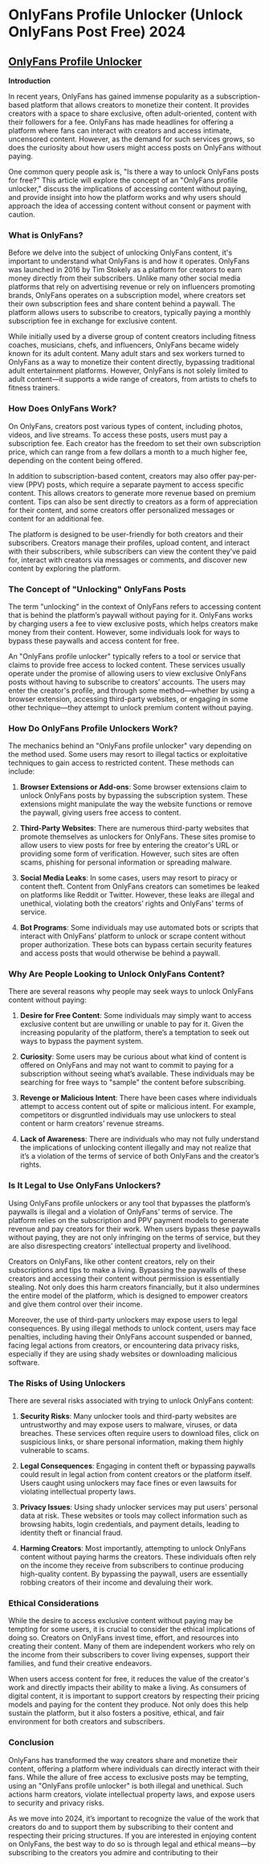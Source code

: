 # OnlyFans Profile Unlocker (Unlock OnlyFans Post Free) 2024

## [OnlyFans Profile Unlocker](https://shortx.today/OnlyFans-Profile-Content-Unlocker)

**Introduction**

In recent years, OnlyFans has gained immense popularity as a subscription-based platform that allows creators to monetize their content. It provides creators with a space to share exclusive, often adult-oriented, content with their followers for a fee. OnlyFans has made headlines for offering a platform where fans can interact with creators and access intimate, uncensored content. However, as the demand for such services grows, so does the curiosity about how users might access posts on OnlyFans without paying.

One common query people ask is, "Is there a way to unlock OnlyFans posts for free?" This article will explore the concept of an "OnlyFans profile unlocker," discuss the implications of accessing content without paying, and provide insight into how the platform works and why users should approach the idea of accessing content without consent or payment with caution.

### What is OnlyFans?

Before we delve into the subject of unlocking OnlyFans content, it's important to understand what OnlyFans is and how it operates. OnlyFans was launched in 2016 by Tim Stokely as a platform for creators to earn money directly from their subscribers. Unlike many other social media platforms that rely on advertising revenue or rely on influencers promoting brands, OnlyFans operates on a subscription model, where creators set their own subscription fees and share content behind a paywall. The platform allows users to subscribe to creators, typically paying a monthly subscription fee in exchange for exclusive content.

While initially used by a diverse group of content creators including fitness coaches, musicians, chefs, and influencers, OnlyFans became widely known for its adult content. Many adult stars and sex workers turned to OnlyFans as a way to monetize their content directly, bypassing traditional adult entertainment platforms. However, OnlyFans is not solely limited to adult content—it supports a wide range of creators, from artists to chefs to fitness trainers.

### How Does OnlyFans Work?

On OnlyFans, creators post various types of content, including photos, videos, and live streams. To access these posts, users must pay a subscription fee. Each creator has the freedom to set their own subscription price, which can range from a few dollars a month to a much higher fee, depending on the content being offered.

In addition to subscription-based content, creators may also offer pay-per-view (PPV) posts, which require a separate payment to access specific content. This allows creators to generate more revenue based on premium content. Tips can also be sent directly to creators as a form of appreciation for their content, and some creators offer personalized messages or content for an additional fee.

The platform is designed to be user-friendly for both creators and their subscribers. Creators manage their profiles, upload content, and interact with their subscribers, while subscribers can view the content they’ve paid for, interact with creators via messages or comments, and discover new content by exploring the platform.

### The Concept of "Unlocking" OnlyFans Posts

The term "unlocking" in the context of OnlyFans refers to accessing content that is behind the platform’s paywall without paying for it. OnlyFans works by charging users a fee to view exclusive posts, which helps creators make money from their content. However, some individuals look for ways to bypass these paywalls and access content for free. 

An "OnlyFans profile unlocker" typically refers to a tool or service that claims to provide free access to locked content. These services usually operate under the promise of allowing users to view exclusive OnlyFans posts without having to subscribe to creators’ accounts. The users may enter the creator's profile, and through some method—whether by using a browser extension, accessing third-party websites, or engaging in some other technique—they attempt to unlock premium content without paying.

### How Do OnlyFans Profile Unlockers Work?

The mechanics behind an "OnlyFans profile unlocker" vary depending on the method used. Some users may resort to illegal tactics or exploitative techniques to gain access to restricted content. These methods can include:

1. **Browser Extensions or Add-ons**: Some browser extensions claim to unlock OnlyFans posts by bypassing the subscription system. These extensions might manipulate the way the website functions or remove the paywall, giving users free access to content.

2. **Third-Party Websites**: There are numerous third-party websites that promote themselves as unlockers for OnlyFans. These sites promise to allow users to view posts for free by entering the creator's URL or providing some form of verification. However, such sites are often scams, phishing for personal information or spreading malware.

3. **Social Media Leaks**: In some cases, users may resort to piracy or content theft. Content from OnlyFans creators can sometimes be leaked on platforms like Reddit or Twitter. However, these leaks are illegal and unethical, violating both the creators’ rights and OnlyFans' terms of service.

4. **Bot Programs**: Some individuals may use automated bots or scripts that interact with OnlyFans’ platform to unlock or scrape content without proper authorization. These bots can bypass certain security features and access posts that would otherwise be behind a paywall.

### Why Are People Looking to Unlock OnlyFans Content?

There are several reasons why people may seek ways to unlock OnlyFans content without paying:

1. **Desire for Free Content**: Some individuals may simply want to access exclusive content but are unwilling or unable to pay for it. Given the increasing popularity of the platform, there’s a temptation to seek out ways to bypass the payment system.

2. **Curiosity**: Some users may be curious about what kind of content is offered on OnlyFans and may not want to commit to paying for a subscription without seeing what’s available. These individuals may be searching for free ways to "sample" the content before subscribing.

3. **Revenge or Malicious Intent**: There have been cases where individuals attempt to access content out of spite or malicious intent. For example, competitors or disgruntled individuals may use unlockers to steal content or harm creators’ revenue streams.

4. **Lack of Awareness**: There are individuals who may not fully understand the implications of unlocking content illegally and may not realize that it’s a violation of the terms of service of both OnlyFans and the creator’s rights.

### Is It Legal to Use OnlyFans Unlockers?

Using OnlyFans profile unlockers or any tool that bypasses the platform’s paywalls is illegal and a violation of OnlyFans' terms of service. The platform relies on the subscription and PPV payment models to generate revenue and pay creators for their work. When users bypass these paywalls without paying, they are not only infringing on the terms of service, but they are also disrespecting creators’ intellectual property and livelihood.

Creators on OnlyFans, like other content creators, rely on their subscriptions and tips to make a living. Bypassing the paywalls of these creators and accessing their content without permission is essentially stealing. Not only does this harm creators financially, but it also undermines the entire model of the platform, which is designed to empower creators and give them control over their income.

Moreover, the use of third-party unlockers may expose users to legal consequences. By using illegal methods to unlock content, users may face penalties, including having their OnlyFans account suspended or banned, facing legal actions from creators, or encountering data privacy risks, especially if they are using shady websites or downloading malicious software.

### The Risks of Using Unlockers

There are several risks associated with trying to unlock OnlyFans content:

1. **Security Risks**: Many unlocker tools and third-party websites are untrustworthy and may expose users to malware, viruses, or data breaches. These services often require users to download files, click on suspicious links, or share personal information, making them highly vulnerable to scams.

2. **Legal Consequences**: Engaging in content theft or bypassing paywalls could result in legal action from content creators or the platform itself. Users caught using unlockers may face fines or even lawsuits for violating intellectual property laws.

3. **Privacy Issues**: Using shady unlocker services may put users' personal data at risk. These websites or tools may collect information such as browsing habits, login credentials, and payment details, leading to identity theft or financial fraud.

4. **Harming Creators**: Most importantly, attempting to unlock OnlyFans content without paying harms the creators. These individuals often rely on the income they receive from subscribers to continue producing high-quality content. By bypassing the paywall, users are essentially robbing creators of their income and devaluing their work.

### Ethical Considerations

While the desire to access exclusive content without paying may be tempting for some users, it is crucial to consider the ethical implications of doing so. Creators on OnlyFans invest time, effort, and resources into creating their content. Many of them are independent workers who rely on the income from their subscribers to cover living expenses, support their families, and fund their creative endeavors.

When users access content for free, it reduces the value of the creator's work and directly impacts their ability to make a living. As consumers of digital content, it is important to support creators by respecting their pricing models and paying for the content they produce. Not only does this help sustain the platform, but it also fosters a positive, ethical, and fair environment for both creators and subscribers.

### Conclusion

OnlyFans has transformed the way creators share and monetize their content, offering a platform where individuals can directly interact with their fans. While the allure of free access to exclusive posts may be tempting, using an "OnlyFans profile unlocker" is both illegal and unethical. Such actions harm creators, violate intellectual property laws, and expose users to security and privacy risks.

As we move into 2024, it’s important to recognize the value of the work that creators do and to support them by subscribing to their content and respecting their pricing structures. If you are interested in enjoying content on OnlyFans, the best way to do so is through legal and ethical means—by subscribing to the creators you admire and contributing to their
